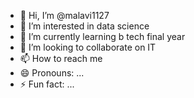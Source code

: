 - 👋 Hi, I’m @malavi1127
- 👀 I’m interested in data science
- 🌱 I’m currently learning b tech final year
- 💞️ I’m looking to collaborate on IT
- 📫 How to reach me 
- 😄 Pronouns: ...
- ⚡ Fun fact: ...

<!---
malavi1127/malavi1127 is a ✨ special ✨ repository because its `README.md` (this file) appears on your GitHub profile.
You can click the Preview link to take a look at your changes.
--->
